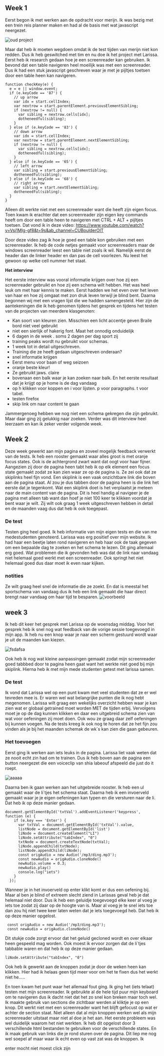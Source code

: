 
## Week 1

Eerst begon ik met werken aan de opdracht voor merijn. Ik was bezig met een trein reis planner maken en had al de basis met wat javascript neergezet.

![oud project](https://user-images.githubusercontent.com/43068118/164673914-8ee279fd-48ac-4f9c-9456-390c0223df0c.png)

Maar dat heb ik moeten wegdoen omdat ik de test tijden van merijn niet kon redden. Dus ik heb geswitched met tim en nu doe ik het project met Larissa. Eerst heb ik research gedaan hoe je een screenreader kan gebruiken. Ik bevond dat een table navigeren heel moeilijk was met een screenreader. Dus ik had een stuk javascript geschreven waar je met je pijltjes toetsen door een table heen kan navigeren.

```
function checkKey(e) {
  e = e || window.event;
  if (e.keyCode == '87') {
    // up arrow
    var idx = start.cellIndex;
    var nextrow = start.parentElement.previousElementSibling;
    if (nextrow != null) {
      var sibling = nextrow.cells[idx];
      dotheneedful(sibling);
    }
  } else if (e.keyCode == '83') {
    // down arrow
    var idx = start.cellIndex;
    var nextrow = start.parentElement.nextElementSibling;
    if (nextrow != null) {
      var sibling = nextrow.cells[idx];
      dotheneedful(sibling);
    }
  } else if (e.keyCode == '65') {
    // left arrow
    var sibling = start.previousElementSibling;
    dotheneedful(sibling);
  } else if (e.keyCode == '68') {
    // right arrow
    var sibling = start.nextElementSibling;
    dotheneedful(sibling);
  }
}
```

Alleen dit werkte niet met een screenreader want die heeft zijn eigen focus. Toen kwam ik erachter dat een screenreader zijn eigen key commands heeft om door een table heen te navigeren met CTRL + ALT + pijltjes toetsen. Dat vond ik in deze video:
https://www.youtube.com/watch?v=Vsj1MIg-gf8&t=9s&ab_channel=CUBoulderOIT

Door deze video zag ik hoe je goed een table kon gebruiken met een screenreader. Ik heb de code netjes gemaakt voor screenreaders maar de windows screenreader leest een table niet zoals ik wil. Namelijk eerst de header dan de linker header en dan pas de cell voorlezen. Nu leest het gewoon op welke cell nummer het staat. 

**Het interview**

Het eerste interview was vooral informatie krijgen over hoe zij een screenreader gebruikt en hoe zij een schema wilt hebben. Het was heel leuk om met haar kennis te maken. Eerst hadden we het even over het leven van haar en hoe zij omgaat met zon druk leven terwijl je blind bent. Daarna begonnen wij met een vragen lijst die we hadden samengesteld. Hier zijn de aantekeningen die ik heb genomen tijdens het gesprek en tijdens het testen van de projecten van meerdere klasgenoten:

- Kan soort van kleuren zien. Misschien een licht accentje geven
Braile bord niet veel gebruikt
- niet een sierlijk of hakerig font. Maat het onnodig onduidelijk
- 6 dagen in de week . soms 2 dagen per dag sport zij
- training peaks wordt nu gebruikt voor schemas.
- 1 week tot in detail uitgeschreven.
- Training die ze heeft gedaan uitgeschreven onderaan?
- snel informatie krijgen
- Eerst menu voor baan of weg seizoen
- oranje beste kleur!
- Ze gebruikt jaws. claire
- bovenaan een balk waar je kan zoeken naar balk. En het eerste resultaat dat je krijgt op je home is de dag vandaag
- op h klikken voor koppen en i voor lijsten. p voor paragraphs. t voor tabel.
- testen firefox
- skip link om naar content te gaan

Jammergenoeg hebben we nog niet een schema gekregen die zijn gebruikt. Maar daar ging zij gelukkig naar zoeken. Verder was dit interview heel leerzaam en kan ik zeker verder volgende week.

## Week 2

Deze week gewerkt aan mijn pagina en zoveel mogelijk feedback verwerkt van de tests. Ik heb een rooster gemaakt waar alles groot is met oranje focus states. Ook is de achtergrond zwart want dat oogt voor haar fijner. Aangezien zij door de pagina heen tabt heb ik op elk element een focus state gemaakt zodat ze kan zien waar ze op de pagina is. Ze zei ook dat  ze skiplinks heel fijn vond. Een skiplink is een vaak onzichtbare link die boven aan de pagina staat. Al zou je dus tabben door de pagina heen is die link het eerste dat je tegenkomt. Wat een skiplink doet is het verplaatst je meteen naar de main content van de pagina. Dit is heel handig al navigeer je de pagina met alleen tab want dan hoef je niet 100 keer te klikken voordat je bent waar je wilt. Zij wilt ook graag 1 week uitgeschreven hebben in detail en de maanden vaag dus dat heb ik ook toegepast. 

### De test
Testen ging heel goed. Ik heb informatie van mijn eigen tests en die van me medestudenten genoteerd. Larissa was erg positief over mijn website. Ik had haar een beetje laten rond navigeren en heb haar ook de taak gegeven om een bepaalde dag te zoeken en het schema te lezen. Dit ging allemaal erg goed. Wat problemen die ik gevonden heb was dat de link naar vandaag niet helemaal goed werkt met een screenreader. Ook springt het niet helemaal goed dus daar moet ik even naar kijken. 

### notities

Ze wilt graag heel snel de informatie die ze zoekt. En dat is meestal het sportschema van vandaag dus ik heb een link gemaakt die haar direct brengt naar vandaag om haar tijd te besparen. 
![voorbeeld](https://user-images.githubusercontent.com/43068118/167809083-e6dd8f2d-ec64-4aa1-815b-b40fa61278c3.png)

## week 3 

Ik heb dit keer het gesprek met Larissa op de woensdag middag. Voor het gesprek heb ik snel nog wat feedback van de vorige sessie toegevoegd in mijn app. Ik heb nu een knop waar je naar een scherm gestuurd wordt waar je uit de maanden kan kiezen. 

![fsdafsa](https://user-images.githubusercontent.com/43068118/168148602-a027be7e-c844-4765-8447-61cbb7b7aa7d.png)

Ook heb ik nog wat kleine aanpassingen gemaakt zodat mijn screenreader goed tabbbed door te pagina heen gaat want het werkte niet goed bij mijn skiplink. Hierna heb ik met mijn mede studenten getest met larissa samen. 

### De test

Ik vond dat Larissa wel op een punt kwam met veel studenten dat ze er wel tevreden mee is. Er waren wel wat belangrijke punten die ik nog hebt megenomen. Larissa wilt graag een wekelijks overzicht hebben waar je kan zien wat er globaal getrained moet worden MET de tijden erbij. Vervolgens moet je op de dag kunnen klikken en daar een uitgebreid schema zien van wat voor oefeningen zij moet doen. Ook wou ze graag daar zelf oefeningen bij kunnen voegen. Na de tests kreeg ik ook nog te horen dat ze het fijn zou vinden als je bij het maanden schemak de wk`s kan zien die gaan gebeuren. 

### Het toevoegen

Eerst ging ik werken aan iets leuks in de pagina. Larissa liet vaak weten dat ze nooit echt zin had om te trainen. Dus ik heb boven aan de pagina een button neergezet die een voiceclip van shia labeouf afspeeld die just do it roept.  

![aaaaa](https://user-images.githubusercontent.com/43068118/168155274-6c6b9f26-83a1-44aa-861d-b439396ec06b.png)

Daarna ben ik gaan werken aan het uitgebreide rooster. Ik heb een ul gemaakt waar de li`tjes het schema staat. Daarna heb ik een invoerveld gemaakt waar je je eigen oefeningen kan typen en die versturen naar de li. Dat heb ik op deze manier gedaan.

```
document.getElementById('txtVal').addEventListener('keypress', function (e) {
    if (e.key === 'Enter') {
      var txtVal = document.getElementById('txtVal').value,
      listNode = document.getElementById('list')
      liNode = document.createElement("LI")
      liNode.setAttribute("tabIndex", "0")
      txtNode = document.createTextNode(txtVal);
      liNode.appendChild(txtNode);
      listNode.appendChild(liNode);
      const origAudio = new Audio('/mp3/ding.mp3');
      const newAudio = origAudio.cloneNode()
      newAudio.volume = 0.3;
      newAudio.play()
      console.log("iets")
    }
  });
```

Wanneer je in het invoerveld op enter klikt komt er dus een oefening bij. Maar al ben je blind of extreem slecht ziend in Larissas geval heb je dat helemaal niet door. Dus ik heb een geluidje toegevoegd elke keer al voeg je iets toe zodat zij daar op de hoogte van is. Maar al voeg je te snel iets toe dan zou hij niet twee keer laten weten dat je iets toegevoegd heb. Dat heb ik op deze manier opgelost.
```
 const origAudio = new Audio('/mp3/ding.mp3');
 const newAudio = origAudio.cloneNode()
```
Dit stukje code zorgt ervoor dat het geluid gecloned wordt en over elkaar heen gespeeld mag worden. Ook moest ik ervoor zorgen dat de li`tjes tabbable waren en dat heb ik op deze manier gedaan.
```
liNode.setAttribute("tabIndex", "0")
```

Ook heb ik gewerkt aan de knoppen zodat je door de weken heen kan klikken. Hier had ik helaas geen tijd meer voor om het te fixen dus het werkt niet he.....



En toen kwam het punt waar het allemaal fout ging. Ik ging het (iets telaat) testen met mijn screenreader. Ik gebruikte al de hele tijd puur mijn keyboard om te navigeren dus ik dacht niet dat het zo snel kon breken maar toch wel. Ik maakte gebruik van sections die zichtbaar werden al kliktje je op een knop. Dit werkt niet met een screenreader want het blijft gefocust op wat er achter de section staat. Niet alleen dat al mijn knoppen werken wel als mijn screenreader uitstaat maar niet al doe je het aan. Het eerste probleem was wel duidelijk waarom het niet werkten. Ik heb dit opgelost door 3 verschillende html bestanden te gebruiken voor de verschillende states. En ik maak gebruik van links die je rond sturen over de pagina. Dit liep me nog wel soepel af maar waar ik echt even op vast zat was de knoppen. Ik 



enter mocht niet moest click zijn

